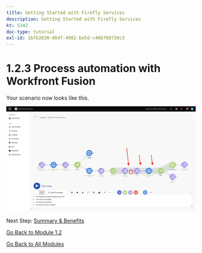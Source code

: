 ```yaml
---
title: Getting Started with Firefly Services
description: Getting Started with Firefly Services
kt: 5342
doc-type: tutorial
exl-id: 1b7b2630-864f-4982-be5d-c46b760739c3
---
```

# 1.2.3 Process automation with Workfront Fusion

Your scenario now looks like this.

![WF Fusion](./images/wffusion125.png)


Next Step: [Summary & Benefits](./summary.md)

[Go Back to Module 1.2](./automation.md)

[Go Back to All Modules](./../../../overview.md)
